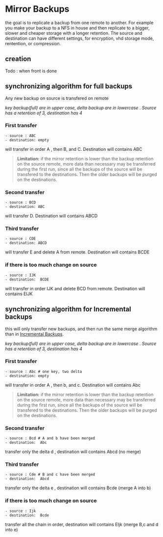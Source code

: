 # Mirror Backups

the goal is to replicate a backup from one remote to another. For example you make your backup to a NFS in house and then replicate to a bigger, slower and cheaper storage with a longer retention.
The source and destination can have different settings, for encryption, vhd storage mode, rentention, or compression.

## creation

Todo : when front is done

## synchronizing algorithm for full backups

Any new backup on source is transfered on remote

_key backup(full) are in upper case, delta backup are in lowercase_ . _Source has a retention of 3, destination has 4_

### First transfer

```
- source : ABC
- destination: empty
```

will transfer in order A , then B, and C. Destination will contains ABC

> **Limitation:** if the mirror retention is lower than the backup retention on the source remote, more data than necessary may be transferred during the first run, since all the backups of the source will be transfered to the destinations. Then the older backups will be purged on the destinations.

### Second transfer

```
- source : BCD
- destination: ABC
```

will transfer D. Destination will contains ABCD

### Third transfer

```
- source : CDE
- destination: ABCD
```

will transfer E and delete A from remote. Destination will contains BCDE

### if there is too much change on source

```
- source : IJK
- destination:  BCDE
```

will transfer in order IJK and delete BCD from remote. Destination will contains EIJK

## synchronizing algorithm for Incremental backups

this will only transfer new backups, and then run the same merge algorithm than in [Incremental Backups](incremental_backups.md).

_key backup(full) are in upper case, delta backup are in lowercase_ . _Source has a retention of 3, destination has 4_

### First transfer

```
- source : Abc # one key, two delta
- destination: empty
```

will transfer in order A , then b, and c. Destination will contains Abc

> **Limitation:** if the mirror retention is lower than the backup retention on the source remote, more data than necessary may be transferred during the first run, since all the backups of the source will be transfered to the destinations. Then the older backups will be purged on the destinations.

### Second transfer

```
- source : Bcd # A and b have been merged
- destination:  Abc
```

transfer only the delta d , destination will contains Abcd (no merge)

### Third transfer

```
- source : Cde # B and c have been merged
- destination:  Abcd
```

transfer only the delta e , destination will contains Bcde (merge A into b)

### if there is too much change on source

```
- source : Ijk
- destination:  Bcde
```

transfer all the chain in order, destination will contains EIjk (merge B,c and d into e)
